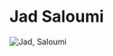 # Jad Saloumi

![Jad, Saloumi]( https://placehold.co/600x400?text=membre+v)


 <!--
À la session 6, 
- Au début de la semaine : 
    - Objectifs de la semaine
- À la fin de la semaine :
    - Explication détaillée des tâches accomplies
    - Documentation multimédia des tâches accomplies
 -->

